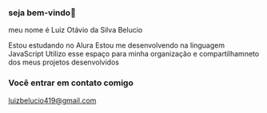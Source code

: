 ###  seja bem-vindo👋
meu nome é Luiz Otávio da Silva Belucio


Estou estudando no Alura
Estou me desenvolvendo na linguagem JavaScript
Utilizo esse espaço para minha organização e compartilhamneto dos meus projetos desenvolvidos

### Você entrar em contato comigo

luizbelucio419@gmail.com



